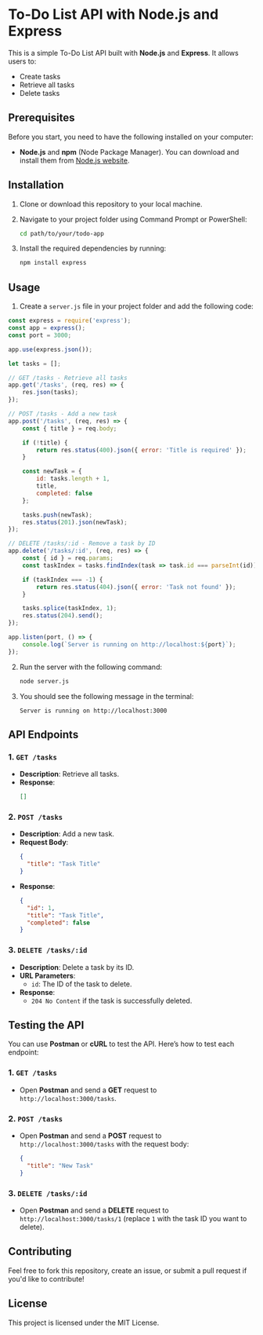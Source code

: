 
# To-Do List API with Node.js and Express

This is a simple To-Do List API built with **Node.js** and **Express**. It allows users to:
- Create tasks
- Retrieve all tasks
- Delete tasks

## Prerequisites

Before you start, you need to have the following installed on your computer:
- **Node.js** and **npm** (Node Package Manager). You can download and install them from [Node.js website](https://nodejs.org/en/).

## Installation

1. Clone or download this repository to your local machine.

2. Navigate to your project folder using Command Prompt or PowerShell:
   ```bash
   cd path/to/your/todo-app
   ```

3. Install the required dependencies by running:
   ```bash
   npm install express
   ```

## Usage

1. Create a `server.js` file in your project folder and add the following code:

```javascript
const express = require('express');
const app = express();
const port = 3000;

app.use(express.json());

let tasks = [];

// GET /tasks - Retrieve all tasks
app.get('/tasks', (req, res) => {
    res.json(tasks);
});

// POST /tasks - Add a new task
app.post('/tasks', (req, res) => {
    const { title } = req.body;

    if (!title) {
        return res.status(400).json({ error: 'Title is required' });
    }

    const newTask = {
        id: tasks.length + 1,
        title,
        completed: false
    };

    tasks.push(newTask);
    res.status(201).json(newTask);
});

// DELETE /tasks/:id - Remove a task by ID
app.delete('/tasks/:id', (req, res) => {
    const { id } = req.params;
    const taskIndex = tasks.findIndex(task => task.id === parseInt(id));

    if (taskIndex === -1) {
        return res.status(404).json({ error: 'Task not found' });
    }

    tasks.splice(taskIndex, 1);
    res.status(204).send();
});

app.listen(port, () => {
    console.log(`Server is running on http://localhost:${port}`);
});
```

2. Run the server with the following command:
   ```bash
   node server.js
   ```

3. You should see the following message in the terminal:
   ```
   Server is running on http://localhost:3000
   ```

## API Endpoints

### 1. `GET /tasks`
   - **Description**: Retrieve all tasks.
   - **Response**:
     ```json
     []
     ```

### 2. `POST /tasks`
   - **Description**: Add a new task.
   - **Request Body**:
     ```json
     {
       "title": "Task Title"
     }
     ```
   - **Response**:
     ```json
     {
       "id": 1,
       "title": "Task Title",
       "completed": false
     }
     ```

### 3. `DELETE /tasks/:id`
   - **Description**: Delete a task by its ID.
   - **URL Parameters**:
     - `id`: The ID of the task to delete.
   - **Response**:
     - `204 No Content` if the task is successfully deleted.

## Testing the API

You can use **Postman** or **cURL** to test the API. Here’s how to test each endpoint:

### 1. `GET /tasks`
   - Open **Postman** and send a **GET** request to `http://localhost:3000/tasks`.

### 2. `POST /tasks`
   - Open **Postman** and send a **POST** request to `http://localhost:3000/tasks` with the request body:
     ```json
     {
       "title": "New Task"
     }
     ```

### 3. `DELETE /tasks/:id`
   - Open **Postman** and send a **DELETE** request to `http://localhost:3000/tasks/1` (replace `1` with the task ID you want to delete).

## Contributing

Feel free to fork this repository, create an issue, or submit a pull request if you'd like to contribute!

## License

This project is licensed under the MIT License.
